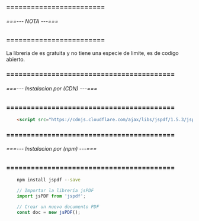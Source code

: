 ### ======================== ###
###### ===--- NOTA ---=== ######
### ======================== ###

La libreria de [](jsPDF) es gratuita y no tiene una especie de limite, es de codigo abierto.

### ========================================= ###
###### ===--- Instalacion por (CDN) ---=== ######
### ========================================= ###

<!-- Instalamos la libreria por medio del (CDN). -->

```html
	<script src="https://cdnjs.cloudflare.com/ajax/libs/jspdf/1.5.3/jspdf.debug.js"></script>
```

### ========================================= ###
###### ===--- Instalacion por (npm) ---=== ######
### ========================================= ###

<!-- Instalamos (jsPDF) via (npm). -->

```bat
	npm install jspdf --save
```

<!-- Podemos importar (jsPDF) directamente en nuestro codigo JavaScript. -->

```js
	// Importar la librería jsPDF
	import jsPDF from 'jspdf';

	// Crear un nuevo documento PDF
	const doc = new jsPDF();
```